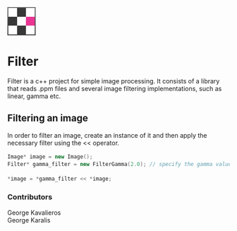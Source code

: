 ![Filter](docs/filter_logo.svg)

# Filter

Filter is a c++ project for simple image processing. It consists of a library that reads .ppm files and several image filtering implementations, such as linear, gamma etc.

## Filtering an image

In order to filter an image, create an instance of it and then apply the necessary filter using the << operator.

```c++
Image* image = new Image();
Filter* gamma_filter = new FilterGamma(2.0); // specify the gamma value inside the constructor, here 2.0

*image = *gamma_filter << *image;
```

### Contributors
George Kavalieros\
George Karalis
